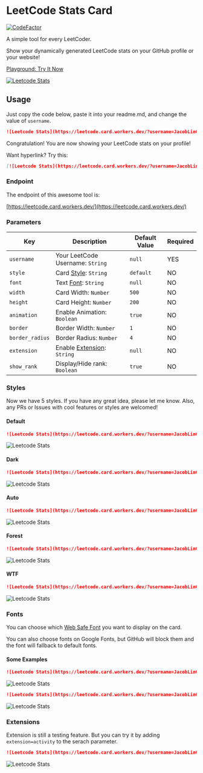 # LeetCode Stats Card
[![CodeFactor](https://www.codefactor.io/repository/github/jacoblincool/leetcode-stats-card/badge)](https://www.codefactor.io/repository/github/jacoblincool/leetcode-stats-card)

A simple tool for every LeetCoder.

Show your dynamically generated LeetCode stats on your GitHub profile or your website!

[Playground: Try It Now](https://leetcode.card.workers.dev/)

[![Leetcode Stats](https://leetcode.card.workers.dev/?username=JacobLinCool&update=20210612)](https://leetcode.card.workers.dev/)

## Usage
Just copy the code below, paste it into your readme.md, and change the value of `username`.

```md
![Leetcode Stats](https://leetcode.card.workers.dev/?username=JacobLinCool)
```

Congratulation! You are now showing your LeetCode stats on your profile!

Want hyperlink? Try this:

```md
[![Leetcode Stats](https://leetcode.card.workers.dev/?username=JacobLinCool)](https://leetcode.com/JacobLinCool)
```

### Endpoint
The endpoint of this awesome tool is: 

[https://leetcode.card.workers.dev/](https://leetcode.card.workers.dev/)

### Parameters

Key              |Description                              |Default Value    |Required
---              |---                                      |---              |---
`username`       |Your LeetCode Username: `String`         |`null`           | YES
`style`          |Card [Style](#styles): `String`          |`default`        | NO
`font`           |Text [Font](#fonts): `String`            |`null`           | NO
`width`          |Card Width: `Number`                     |`500`            | NO
`height`         |Card Height: `Number`                    |`200`            | NO
`animation`      |Enable Animation: `Boolean`              |`true`           | NO
`border`         |Border Width: `Number`                   |`1`              | NO
`border_radius`  |Border Radius: `Number`                  |`4`              | NO
`extension`      |Enable [Extension](#extensions): `String`|`null`           | NO
`show_rank`       |Display/Hide rank: `Boolean`             |`true`           | NO

### Styles
Now we have 5 styles. If you have any great idea, please let me know. Also, any PRs or Issues with cool features or styles are welcomed!

#### Default
```md
![Leetcode Stats](https://leetcode.card.workers.dev/?username=JacobLinCool&style=default)
```
![Leetcode Stats](https://leetcode.card.workers.dev/?username=JacobLinCool&style=default)

#### Dark
```md
![Leetcode Stats](https://leetcode.card.workers.dev/?username=JacobLinCool&style=dark)
```
![Leetcode Stats](https://leetcode.card.workers.dev/?username=JacobLinCool&style=dark)

#### Auto
```md
![Leetcode Stats](https://leetcode.card.workers.dev/?username=JacobLinCool&style=auto)
```
![Leetcode Stats](https://leetcode.card.workers.dev/?username=JacobLinCool&style=auto)

#### Forest
```md
![Leetcode Stats](https://leetcode.card.workers.dev/?username=JacobLinCool&style=forest)
```
![Leetcode Stats](https://leetcode.card.workers.dev/?username=JacobLinCool&style=forest)

#### WTF
```md
![Leetcode Stats](https://leetcode.card.workers.dev/?username=JacobLinCool&style=wtf)
```
![Leetcode Stats](https://leetcode.card.workers.dev/?username=JacobLinCool&style=wtf)

### Fonts
You can choose which [Web Safe Font](https://www.w3schools.com/cssref/css_websafe_fonts.asp) you want to display on the card.

You can also choose fonts on Google Fonts, but GitHub will block them and the font will fallback to default fonts.

#### Some Examples
```md
![Leetcode Stats](https://leetcode.card.workers.dev/?username=JacobLinCool&font=Courier%20New)
```
![Leetcode Stats](https://leetcode.card.workers.dev/?username=JacobLinCool&font=Courier%20New)
```md
![Leetcode Stats](https://leetcode.card.workers.dev/?username=JacobLinCool&font=Brush%20Script%20MT)
```
![Leetcode Stats](https://leetcode.card.workers.dev/?username=JacobLinCool&font=Brush%20Script%20MT)

### Extensions
Extension is still a testing feature.
But you can try it by adding `extension=activity` to the serach parameter.
```md
![Leetcode Stats](https://leetcode.card.workers.dev/?username=JacobLinCool&extension=activity)
```
![Leetcode Stats](https://leetcode.card.workers.dev/?username=JacobLinCool&extension=activity)
